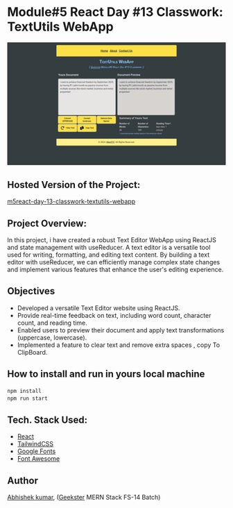 # Module#5 React Day #13 Classwork: TextUtils WebApp
![](thumbnail.png)

## Hosted Version of the Project:
[m5react-day-13-classwork-textutils-webapp](https://m5react-day-13-classwork-textutils-webapp.vercel.app/)

## Project Overview:
In this project, i have created a robust Text Editor WebApp using ReactJS and state management with useReducer. A text editor is a versatile tool used for writing, formatting, and editing text content. By building a text editor with useReducer, we can efficiently manage complex state changes and implement various features that enhance the user's editing experience.

## Objectives
+ Developed a versatile Text Editor website using ReactJS.
+ Provide real-time feedback on text, including word count, character count, and reading time.
+ Enabled users to preview their document and apply text transformations (uppercase, lowercase).
+ Implemented a feature to clear text and remove extra spaces , copy To ClipBoard.

## How to install and run in yours local machine
```bash
npm install
npm run start
```

## Tech. Stack Used:
+ [React](https://react.dev/)
+ [TailwindCSS](https://tailwindcss.com/)
+ [Google Fonts](https://fonts.google.com/)
+ [Font Awesome](https://fontawesome.com/icons/)

## Author
[Abhishek kumar](https://www.linkedin.com/in/alex21c/), ([Geekster](https://geekster.in/) MERN Stack FS-14 Batch)


